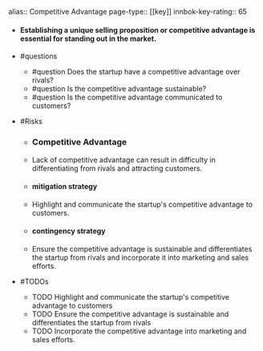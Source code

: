 alias:: Competitive Advantage
page-type:: [[key]]
innbok-key-rating:: 65
- #### Establishing a unique selling proposition or competitive advantage is essential for standing out in the market.
- #questions
  - #question Does the startup have a competitive advantage over rivals?
  - #question Is the competitive advantage sustainable?
  - #question Is the competitive advantage communicated to customers?
- #Risks

  - ### Competitive Advantage
  - Lack of competitive advantage can result in difficulty in differentiating from rivals and attracting customers.
  - #### mitigation strategy
  - Highlight and communicate the startup's competitive advantage to customers.
  - #### contingency strategy
  - Ensure the competitive advantage is sustainable and differentiates the startup from rivals and incorporate it into marketing and sales efforts.
- #TODOs
  - TODO Highlight and communicate the startup's competitive advantage to customers
  - TODO  Ensure the competitive advantage is sustainable and differentiates the startup from rivals
  - TODO  Incorporate the competitive advantage into marketing and sales efforts.


